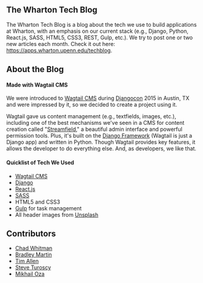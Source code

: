 ## The Wharton Tech Blog
The Wharton Tech Blog is a blog about the tech we use to build applications at Wharton, with an emphasis on our current stack (e.g., Django, Python, React.js, SASS, HTML5, CSS3, REST, Gulp, etc.). We try to post one or two new articles each month. Check it out here: <a href="https://apps.wharton.upenn.edu/techblog">https://apps.wharton.upenn.edu/techblog</a>.

## About the Blog

#### Made with Wagtail CMS
We were introduced to <a href="https://github.com/torchbox/wagtail">Wagtail CMS</a> during <a href="https://twitter.com/djangocon">Djangocon</a> 2015 in Austin, TX and were impressed by it, so we decided to create a project using it. 

Wagtail gave us content management (e.g., textfields, images, etc.), including one of the best mechanisms we've seen in a CMS for content creation called "<a href="https://wagtail.io/features/streamfield">Streamfield</a>," a beautiful admin interface and powerful permission tools. Plus, it's built on the <a href="https://www.djangoproject.com/">Django Framework</a> (Wagtail is just a Django app) and written in Python. Though Wagtail provides key features, it allows the developer to do everything else. And, as developers, we like that.

#### Quicklist of Tech We Used
- <a href="https://github.com/torchbox/wagtail">Wagtail CMS</a>
- <a href="https://github.com/django/django">Django</a>
- <a href="https://facebook.github.io/react">React.js</a>
- <a href="http://sass-lang.com">SASS</a>
- HTML5 and CSS3
- <a href="http://gulpjs.com">Gulp</a> for task management
- All header images from <a href="https://unsplash.com">Unsplash</a>


## Contributors
- <a href="https://github.com/chadwhitman">Chad Whitman</a>
- <a href="https://github.com/bradma">Bradley Martin</a>
- <a href="https://github.com/FlipperPA">Tim Allen</a>
- <a href="https://github.com/sturoscy">Steve Turoscy</a>
- <a href="https://github.com/i-ozymandias-i">Mikhail Oza</a>
